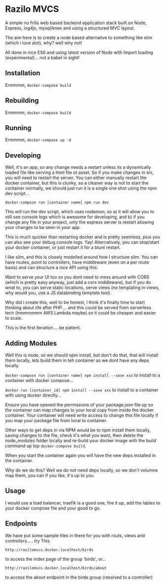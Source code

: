 # Razilo MVCS

A simple no frills web based backend application stack built on Node, Express, log4js, mysql/knex and using a structured MVC layout.

The aim here is to create a node based alternative to something like slim (which i love alot), why? well why not!

All done in nice ES6 and using latest version of Node with Import loading (experimental)... not a babel in sight!

## Installation

Ermmmm, `docker-compose build`

## Rebuilding

Ermmmm, `docker-compose build`

## Running

Ermmmm, `docker-compose up -d`

## Developing

Well, it's an app, so any change needs a restart unless its a dynamically loaded file like serving a html file ot asset. So if you make changes in src, you will need to restart the server. You can either manually restart the docker container, but this is clunky, so a cleaner way is not to start the container normally, we should just run it is a single one shot using the npm dev script...

`docker-compose run [container name] npm run dev`

This will run the dev script, which uses nodemon, so a) it will allow you to still see console logs which is awesome for developing, and b) if you change any file in your project, only the express server is restart allowing your changes to be seen in your app.

This is much quicker than restarting docker and is pretty seemless, plus you can also see your debug console logs. Yay! Alternatively, you can stop/start your docker container, or just restart it for a blunt restart.

I like slim, and this is closely modelled around how I structure slim. You can have routes, point to controllers, have middleware (even on a per route basis) and can structure a nice API using this.

Want to serve your UI too so you dont need to mess around with CORS (which is pretty easy anyway, just add a cors middleware), but if you do wnat to, you can serve static locations, serve views (no templating in views, why would you, use a JS databinding template tool).

Why did I create this, well to be honest, I think it's finally time to start thinking about life after PHP.... and this could be served from serverless tech (hmmmmmm AWS Lambda maybe) so it could be cheaper and easier to scale.

This is the first iteration.... be patient.

## Adding Modules

Well this is node, so we should npm install, but don't do that, that will install them locally, lets build them in teh container so we dont have any deps locally.

`docker-compose run [container name] npm install --save xxx` to install to a container with docker compose...

`docker run [container_id] npm install --save xxx` to install to a container with using docker directly...

Ensure you have opened the permissions of your package.json file up so the container can map changes to your local copy from inside the docker container. Your container will need write access to change this file locally if you map your package file from local to container.

Other ways to get deps in via NPM would be to npm install them locally, saving changes to the file, check it's what you want, then delete the node_modules folder locally and re-build your docker image with the build command up top `docker-compose build`.

When you start the container again you will have the new deps installed in the container.

Why do we do this? Well we do not need deps locally, so we don't volumne map them, you can if you like, it's up to you.

## Usage

I would use a load balancer, traefik is a good one, fire it up, add the lables to your docker compose file and your good to go.

## Endpoints

We have put some sample files in there for you with routs, views and controllers..... try This

`http://razilomvcs.docker.localhost/birds`

to access the index page of the group 'birds', or...

`http://razilomvcs.docker.localhost/birds/about`

to access the about endpoint in the birds group (resolved to a controller)
